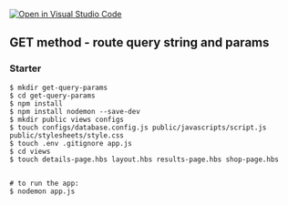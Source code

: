 [![Open in Visual Studio Code](https://classroom.github.com/assets/open-in-vscode-f059dc9a6f8d3a56e377f745f24479a46679e63a5d9fe6f495e02850cd0d8118.svg)](https://classroom.github.com/online_ide?assignment_repo_id=6962850&assignment_repo_type=AssignmentRepo)
## GET method - route query string and params

### Starter

```shell
$ mkdir get-query-params
$ cd get-query-params
$ npm install
$ npm install nodemon --save-dev
$ mkdir public views configs
$ touch configs/database.config.js public/javascripts/script.js public/stylesheets/style.css
$ touch .env .gitignore app.js
$ cd views
$ touch details-page.hbs layout.hbs results-page.hbs shop-page.hbs


# to run the app:
$ nodemon app.js
```
